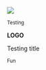 <img src="https://cdn.jsdelivr.net/gh/lifeiny/imageField/dawei.mp4"/>

<small>Testing</small> 



**LOGO**



Testing title



<small>Fun</small> 